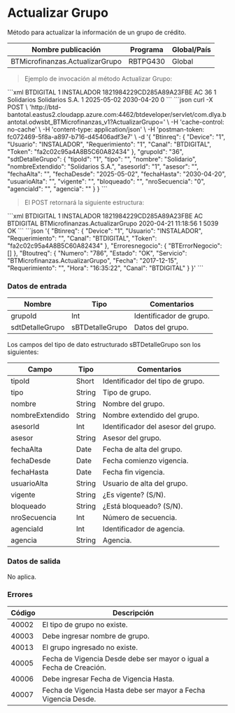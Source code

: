 # Actualizar Grupo 

Método para actualizar la información de un grupo de crédito. 

Nombre publicación | Programa | Global/País 
--------- | ----------- | ----------- 
BTMicrofinanzas.ActualizarGrupo | RBTPG430 | Global 

> Ejemplo de invocación al método Actualizar Grupo: 

<code-group> 
<code-block title="XML" active> 
```xml 
<soapenv:Envelope xmlns:soapenv="http://schemas.xmlsoap.org/soap/envelope/" xmlns:bts="http://uy.com.dlya.bantotal/BTSOA/"> 
   <soapenv:Header/> 
   <soapenv:Body> 
      <bts:BTMicrofinanzas.ActualizarGrupo> 
         <bts:Btinreq> 
            <bts:Canal>BTDIGITAL</bts:Canal> 
            <bts:Requerimiento>1</bts:Requerimiento> 
            <bts:Usuario>INSTALADOR</bts:Usuario> 
            <bts:Token>1821984229CD285A89A23FBE</bts:Token> 
            <bts:Device>AC</bts:Device> 
         </bts:Btinreq> 
         <grupoId>36</grupoId> 
         <bts:sdtDetalleGrupo> 
            <tipoId>1</tipoId> 
            <tipo></tipo> 
            <nombre>Solidarios</nombre> 
            <nombreExtendido>Solidarios S.A.</nombreExtendido> 
            <asesorId>1</asesorId> 
            <asesor/> 
            <fechaAlta></fechaAlta> 
            <fechaDesde>2025-05-02</fechaDesde> 
            <fechaHasta>2030-04-20</fechaHasta> 
            <usuarioAlta></usuarioAlta> 
            <vigente></vigente> 
            <bloqueado></bloqueado> 
            <nroSecuencia>0</nroSecuencia> 
            <agenciaId></agenciaId> 
            <agencia></agencia> 
         </bts:sdtDetalleGrupo> 
      </bts:BTMicrofinanzas.ActualizarGrupo> 
   </soapenv:Body> 
</soapenv:Envelope> 
``` 
</code-block> 

<code-block title="JSON"> 
```json 
curl -X POST \ 
  'http://btd-bantotal.eastus2.cloudapp.azure.com:4462/btdeveloper/servlet/com.dlya.bantotal.odwsbt_BTMicrofinanzas_v1?ActualizarGrupo=' \ 
  -H 'cache-control: no-cache' \ 
  -H 'content-type: application/json' \ 
  -H 'postman-token: fc072469-5f8a-a897-b716-d45406adf3e7' \ 
  -d '{ 
	"Btinreq": { 
		"Device": "1", 
		"Usuario": "INSTALADOR", 
		"Requerimiento": "1", 
		"Canal": "BTDIGITAL", 
		"Token": "fa2c02c95a4A8B5C60A82434" 
	}, 
    "grupoId": "36", 
    "sdtDetalleGrupo": { 
		"tipoId": "1", 
		"tipo": "", 
		"nombre": "Solidario", 
		"nombreExtendido": "Solidarios S.A.", 
		"asesorId": "1", 
		"asesor": "", 
		"fechaAlta": "", 
		"fechaDesde": "2025-05-02", 
		"fechaHasta": "2030-04-20", 
		"usuarioAlta": "", 
		"vigente": "", 
		"bloqueado": "", 
		"nroSecuencia": "0", 
		"agenciaId": "", 
		"agencia": "" 
	} 
} 
``` 
</code-block> 
</code-group> 

> El POST retornará la siguiente estructura: 

<code-group> 
<code-block title="XML" active> 
```xml 
<SOAP-ENV:Envelope xmlns:SOAP-ENV="http://schemas.xmlsoap.org/soap/envelope/" xmlns:xsd="http://www.w3.org/2001/XMLSchema" xmlns:SOAP-ENC="http://schemas.xmlsoap.org/soap/encoding/" xmlns:xsi="http://www.w3.org/2001/XMLSchema-instance"> 
   <SOAP-ENV:Body> 
      <BTMicrofinanzas.ActualizarGrupoResponse xmlns="http://uy.com.dlya.bantotal/BTSOA/"> 
         <Btinreq> 
            <Canal>BTDIGITAL</Canal> 
            <Requerimiento>1</Requerimiento> 
            <Usuario>INSTALADOR</Usuario> 
            <Token>1821984229CD285A89A23FBE</Token> 
            <Device>AC</Device> 
         </Btinreq> 
         <Erroresnegocio></Erroresnegocio> 
         <Btoutreq> 
            <Canal>BTDIGITAL</Canal> 
            <Servicio>BTMicrofinanzas.ActualizarGrupo</Servicio> 
            <Fecha>2020-04-21</Fecha> 
            <Hora>11:18:56</Hora> 
            <Requerimiento>1</Requerimiento> 
            <Numero>5039</Numero> 
            <Estado>OK</Estado> 
         </Btoutreq> 
      </BTMicrofinanzas.ActualizarGrupoResponse> 
   </SOAP-ENV:Body> 
</SOAP-ENV:Envelope> 
``` 
</code-block> 

<code-block title="JSON"> 
```json 
'{ 
	"Btinreq": { 
		"Device": "1", 
		"Usuario": "INSTALADOR", 
		"Requerimiento": "", 
		"Canal": "BTDIGITAL", 
		"Token": "fa2c02c95a4A8B5C60A82434" 
	}, 
    "Erroresnegocio": { 
        "BTErrorNegocio": [] 
    }, 
    "Btoutreq": { 
        "Numero": "786", 
        "Estado": "OK", 
        "Servicio": "BTMicrofinanzas.ActualizarGrupo", 
        "Fecha": "2017-12-15", 
        "Requerimiento": "", 
        "Hora": "16:35:22", 
        "Canal": "BTDIGITAL" 
    } 
}' 
``` 
</code-block> 
</code-group> 

### Datos de entrada 

Nombre | Tipo | Comentarios 
--------- | ----------- | ----------- 
grupoId | Int | Identificador de grupo. 
sdtDetalleGrupo | sBTDetalleGrupo | Datos del grupo. 

Los campos del tipo de dato estructurado sBTDetalleGrupo son los siguientes: 

Campo | Tipo | Comentarios 
--------- | ----------- | ----------- 
tipoId | Short | Identificador del tipo de grupo. 
tipo | String | Tipo de grupo. 
nombre | String | Nombre del grupo. 
nombreExtendido | String | Nombre extendido del grupo. 
asesorId | Int | Identificador del asesor del grupo. 
asesor | String | Asesor del grupo. 
fechaAlta | Date | Fecha de alta del grupo. 
fechaDesde | Date | Fecha comienzo vigencia. 
fechaHasta | Date | Fecha fin vigencia. 
usuarioAlta | String | Usuario de alta del grupo. 
vigente | String | ¿Es vigente? (S/N). 
bloqueado | String | ¿Está bloqueado? (S/N). 
nroSecuencia | Int | Número de secuencia. 
agenciaId | Int | Identificador de agencia. 
agencia | String | Agencia. 

### Datos de salida 

No aplica. 

### Errores 

Código | Descripción 
--------- | ----------- 
40002 | El tipo de grupo no existe. 
40003 | Debe ingresar nombre de grupo. 
40013 | El grupo ingresado no existe. 
40005 | Fecha de Vigencia Desde debe ser mayor o igual a Fecha de Creación. 
40006 | Debe ingresar Fecha de Vigencia Hasta. 
40007 | Fecha de Vigencia Hasta debe ser mayor a Fecha Vigencia Desde. 

 
